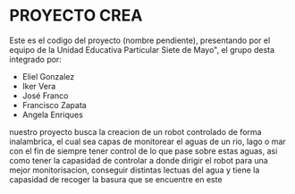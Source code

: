 # PROYECTO CREA

Este es el codigo del proyecto (nombre pendiente), presentando por el equipo de la Unidad Educativa Particular Siete de Mayo",
el grupo desta integrado por:

- Eliel Gonzalez
- Iker Vera
- José Franco
- Francisco Zapata
- Angela Enriques

nuestro proyecto busca la creacion de un robot controlado de forma inalambrica, el cual sea capas de monitorear el aguas de un rio, lago o mar con el fin de siempre tener control de lo que pase sobre estas aguas, asi como tener la capasidad de controlar a donde dirigir el robot para una mejor monitorisacion, conseguir distintas lectuas del agua y tiene la capasidad de recoger la basura que se encuentre en este
